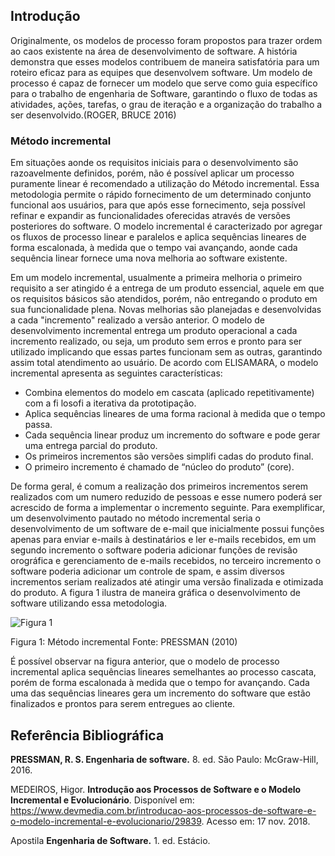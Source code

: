 ## Introdução

  Originalmente, os modelos de processo foram propostos para trazer ordem ao caos existente na área de desenvolvimento de software. A história demonstra que esses modelos contribuem de maneira satisfatória para um roteiro eficaz para as equipes que desenvolvem software. Um modelo de processo é capaz de fornecer um modelo que serve como guia específico para o trabalho de engenharia de Software, garantindo o fluxo de todas as atividades, ações, tarefas, o grau de iteração e a organização do trabalho a ser desenvolvido.(ROGER, BRUCE 2016)

  ### Método incremental

  Em situações aonde os requisitos iniciais para o desenvolvimento são razoavelmente definidos, porém, não é possível aplicar um processo puramente linear é recomendado a utilização do Método incremental. Essa metodologia permite o rápido fornecimento de um determinado conjunto funcional aos usuários, para que após esse fornecimento, seja possível refinar e expandir as funcionalidades oferecidas através de versões posteriores do software.
  O modelo incremental é caracterizado por agregar os fluxos de processo linear e paralelos e aplica sequências lineares de forma escalonada, à medida que o tempo vai avançando, aonde cada sequência linear fornece uma nova melhoria ao software existente.

  Em um modelo incremental, usualmente a primeira melhoria o primeiro requisito a ser atingido é a entrega de um produto essencial, aquele em que os requisitos básicos são atendidos, porém, não entregando o produto em sua funcionalidade plena. Novas melhorias são planejadas e desenvolvidas a cada "incremento" realizado a versão anterior. O modelo de desenvolvimento incremental entrega um produto operacional a cada incremento realizado, ou seja, um produto sem erros e pronto para ser utilizado implicando que essas partes funcionam sem as outras, garantindo assim total atendimento ao usuário.
De acordo com ELISAMARA,  o modelo incremental apresenta as seguintes características:

 - Combina elementos do modelo em cascata (aplicado repetitivamente) com a fi losofi a iterativa da prototipação.
 - Aplica sequências lineares de uma forma racional à medida que o tempo passa.
 - Cada sequência linear produz um incremento do software e pode gerar uma entrega parcial do produto.
 - Os primeiros incrementos são versões simplifi cadas do produto final.
 - O primeiro incremento é chamado de “núcleo do produto” (core).


  De forma geral, é comum a realização dos primeiros incrementos serem realizados com um numero reduzido de pessoas e esse numero poderá ser acrescido de forma a implementar o incremento seguinte. Para exemplificar, um desenvolvimento pautado no método incremental seria o desenvolvimento de um software de e-mail que inicialmente possui funções apenas para enviar e-mails à destinatários e ler e-mails recebidos, em um segundo incremento o software poderia adicionar funções de revisão orográfica e gerenciamento de e-mails recebidos, no terceiro incremento o software poderia adicionar um controle de spam, e assim diversos incrementos seriam realizados até atingir uma versão finalizada e otimizada do produto. A figura 1 ilustra de maneira gráfica o desenvolvimento de software utilizando essa metodologia.

  ![Figura 1](http://jkolb.com.br/wp-content/uploads/2013/11/Ciclo-de-Vida-Incremental.png)

  Figura 1: Método incremental
  Fonte: PRESSMAN (2010)

É possível observar na figura anterior, que o modelo de processo incremental aplica sequências lineares semelhantes ao processo cascata, porém de forma escalonada à medida que o tempo for avançando. Cada uma das sequências lineares gera um incremento do software que estão finalizados e prontos para serem entregues ao cliente.

## Referência Bibliográfica
**PRESSMAN, R. S. Engenharia de software.** 8. ed. São Paulo: McGraw-Hill, 2016.

MEDEIROS, Higor. **Introdução aos Processos de Software e o Modelo Incremental e Evolucionário**. Disponível em: <https://www.devmedia.com.br/introducao-aos-processos-de-software-e-o-modelo-incremental-e-evolucionario/29839>. Acesso em: 17 nov. 2018.

Apostila **Engenharia de Software.** 1. ed. Estácio.
